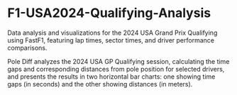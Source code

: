 # F1-USA2024-Qualifying-Analysis
Data analysis and visualizations for the 2024 USA Grand Prix Qualifying using FastF1, featuring lap times, sector times, and driver performance comparisons.

Pole Diff analyzes the 2024 USA GP Qualifying session, calculating the time gaps and corresponding distances from pole position for selected drivers, and presents the results in two horizontal bar charts: one showing time gaps (in seconds) and the other showing distances (in meters).

